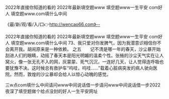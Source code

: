 2022年直接你知道的看的
2022年最新填空题www
填空题www一生平安 com好人
填空题www.com填什么中间


《最/新/观/看/入/口👉http://wencao66.com》--

2022年直接你知道的看的
2022年最新填空题www
填空题www一生平安 com好人
填空题www.com填什么中间
		73、我只爱对你发脾气，因为我潜意识相信你不会离开我。胡闹原来是一种依赖。
之五　　记不清是哪一年的春天，沙尘暴开始刮进人们的眼睛，动摇了春天本是阳光明媚的温柔个性。张掖的沙尘天气实在让人窝火，像一张无孔不入的网，灰蒙蒙、死气沉沉，一连好几天，让人觉得连呼吸也要犹豫不决。这时候总有救护车“呜哇，呜哇……”载着心脏病突发的病人驶向医院。然而，敦煌的沙尘暴却会给人以惊心动魄的感觉。





三w点com填什么中间请问www中间说话借一步请问www中间说话借一步2022夜深了填空题做个给点没封的好人一生平安网址
